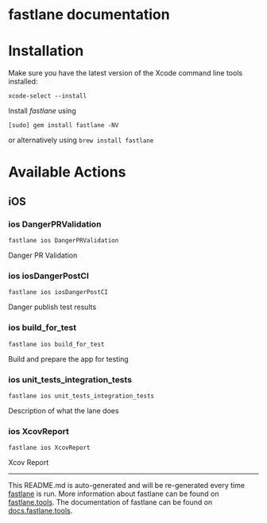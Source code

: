 fastlane documentation
================
# Installation

Make sure you have the latest version of the Xcode command line tools installed:

```
xcode-select --install
```

Install _fastlane_ using
```
[sudo] gem install fastlane -NV
```
or alternatively using `brew install fastlane`

# Available Actions
## iOS
### ios DangerPRValidation
```
fastlane ios DangerPRValidation
```
Danger PR Validation
### ios iosDangerPostCI
```
fastlane ios iosDangerPostCI
```
Danger publish test results
### ios build_for_test
```
fastlane ios build_for_test
```
Build and prepare the app for testing
### ios unit_tests_integration_tests
```
fastlane ios unit_tests_integration_tests
```
Description of what the lane does
### ios XcovReport
```
fastlane ios XcovReport
```
Xcov Report

----

This README.md is auto-generated and will be re-generated every time [fastlane](https://fastlane.tools) is run.
More information about fastlane can be found on [fastlane.tools](https://fastlane.tools).
The documentation of fastlane can be found on [docs.fastlane.tools](https://docs.fastlane.tools).
